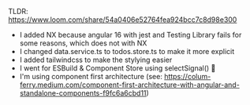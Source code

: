 TLDR: https://www.loom.com/share/54a0406e52764fea924bcc7c8d98e300

- I added NX because angular 16 with jest and Testing Library fails for some reasons, which does not with NX
- I changed data.service.ts to todos.store.ts to make it more explicit
- I added tailwindcss to make the stylying easier
- I went for ESBuild & Component Store using selectSignal() 🚀
- I'm using component first architecture (see: https://colum-ferry.medium.com/component-first-architecture-with-angular-and-standalone-components-f9fc6a6cbd11)
